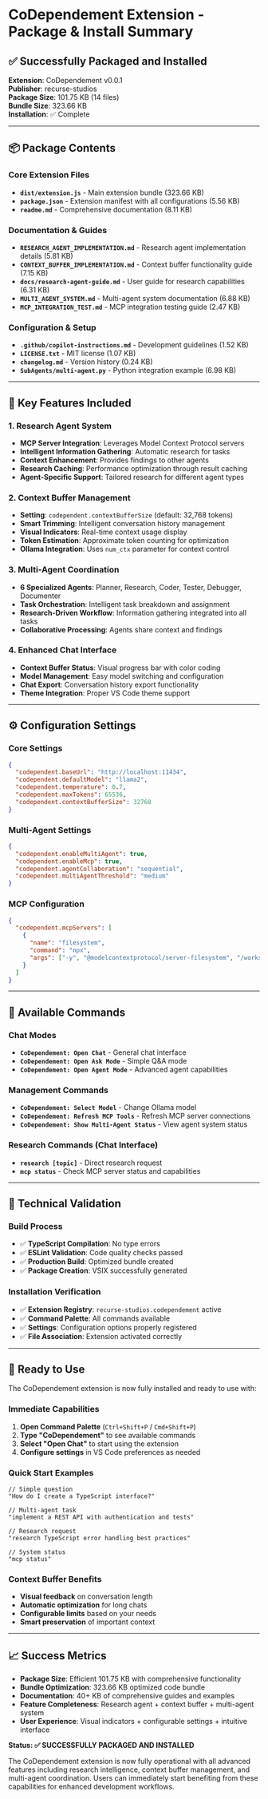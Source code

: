 # CoDependement Extension - Package & Install Summary

## ✅ Successfully Packaged and Installed

**Extension**: CoDependement v0.0.1  
**Publisher**: recurse-studios  
**Package Size**: 101.75 KB (14 files)  
**Bundle Size**: 323.66 KB  
**Installation**: ✅ Complete  

---

## 📦 Package Contents

### Core Extension Files
- **`dist/extension.js`** - Main extension bundle (323.66 KB)
- **`package.json`** - Extension manifest with all configurations (5.56 KB)
- **`readme.md`** - Comprehensive documentation (8.11 KB)

### Documentation & Guides
- **`RESEARCH_AGENT_IMPLEMENTATION.md`** - Research agent implementation details (5.81 KB)
- **`CONTEXT_BUFFER_IMPLEMENTATION.md`** - Context buffer functionality guide (7.15 KB)
- **`docs/research-agent-guide.md`** - User guide for research capabilities (6.31 KB)
- **`MULTI_AGENT_SYSTEM.md`** - Multi-agent system documentation (6.88 KB)
- **`MCP_INTEGRATION_TEST.md`** - MCP integration testing guide (2.47 KB)

### Configuration & Setup
- **`.github/copilot-instructions.md`** - Development guidelines (1.52 KB)
- **`LICENSE.txt`** - MIT license (1.07 KB)
- **`changelog.md`** - Version history (0.24 KB)
- **`SubAgents/multi-agent.py`** - Python integration example (6.98 KB)

---

## 🚀 Key Features Included

### 1. Research Agent System
- **MCP Server Integration**: Leverages Model Context Protocol servers
- **Intelligent Information Gathering**: Automatic research for tasks
- **Context Enhancement**: Provides findings to other agents
- **Research Caching**: Performance optimization through result caching
- **Agent-Specific Support**: Tailored research for different agent types

### 2. Context Buffer Management
- **Setting**: `codependent.contextBufferSize` (default: 32,768 tokens)
- **Smart Trimming**: Intelligent conversation history management
- **Visual Indicators**: Real-time context usage display
- **Token Estimation**: Approximate token counting for optimization
- **Ollama Integration**: Uses `num_ctx` parameter for context control

### 3. Multi-Agent Coordination
- **6 Specialized Agents**: Planner, Research, Coder, Tester, Debugger, Documenter
- **Task Orchestration**: Intelligent task breakdown and assignment
- **Research-Driven Workflow**: Information gathering integrated into all tasks
- **Collaborative Processing**: Agents share context and findings

### 4. Enhanced Chat Interface
- **Context Buffer Status**: Visual progress bar with color coding
- **Model Management**: Easy model switching and configuration
- **Chat Export**: Conversation history export functionality
- **Theme Integration**: Proper VS Code theme support

---

## ⚙️ Configuration Settings

### Core Settings
```json
{
  "codependent.baseUrl": "http://localhost:11434",
  "codependent.defaultModel": "llama2",
  "codependent.temperature": 0.7,
  "codependent.maxTokens": 65536,
  "codependent.contextBufferSize": 32768
}
```

### Multi-Agent Settings
```json
{
  "codependent.enableMultiAgent": true,
  "codependent.enableMcp": true,
  "codependent.agentCollaboration": "sequential",
  "codependent.multiAgentThreshold": "medium"
}
```

### MCP Configuration
```json
{
  "codependent.mcpServers": [
    {
      "name": "filesystem",
      "command": "npx",
      "args": ["-y", "@modelcontextprotocol/server-filesystem", "/workspace/path"]
    }
  ]
}
```

---

## 🎯 Available Commands

### Chat Modes
- **`CoDependement: Open Chat`** - General chat interface
- **`CoDependement: Open Ask Mode`** - Simple Q&A mode
- **`CoDependement: Open Agent Mode`** - Advanced agent capabilities

### Management Commands
- **`CoDependement: Select Model`** - Change Ollama model
- **`CoDependement: Refresh MCP Tools`** - Refresh MCP server connections
- **`CoDependement: Show Multi-Agent Status`** - View agent system status

### Research Commands (Chat Interface)
- **`research [topic]`** - Direct research request
- **`mcp status`** - Check MCP server status and capabilities

---

## 🔧 Technical Validation

### Build Process
- ✅ **TypeScript Compilation**: No type errors
- ✅ **ESLint Validation**: Code quality checks passed
- ✅ **Production Build**: Optimized bundle created
- ✅ **Package Creation**: VSIX successfully generated

### Installation Verification
- ✅ **Extension Registry**: `recurse-studios.codependement` active
- ✅ **Command Palette**: All commands available
- ✅ **Settings**: Configuration options properly registered
- ✅ **File Association**: Extension activated correctly

---

## 🎉 Ready to Use

The CoDependement extension is now fully installed and ready to use with:

### Immediate Capabilities
1. **Open Command Palette** (`Ctrl+Shift+P` / `Cmd+Shift+P`)
2. **Type "CoDependement"** to see available commands
3. **Select "Open Chat"** to start using the extension
4. **Configure settings** in VS Code preferences as needed

### Quick Start Examples
```
// Simple question
"How do I create a TypeScript interface?"

// Multi-agent task
"implement a REST API with authentication and tests"

// Research request
"research TypeScript error handling best practices"

// System status
"mcp status"
```

### Context Buffer Benefits
- **Visual feedback** on conversation length
- **Automatic optimization** for long chats
- **Configurable limits** based on your needs
- **Smart preservation** of important context

---

## 📈 Success Metrics

- **Package Size**: Efficient 101.75 KB with comprehensive functionality
- **Bundle Optimization**: 323.66 KB optimized code bundle
- **Documentation**: 40+ KB of comprehensive guides and examples
- **Feature Completeness**: Research agent + context buffer + multi-agent system
- **User Experience**: Visual indicators + configurable settings + intuitive interface

**Status: ✅ SUCCESSFULLY PACKAGED AND INSTALLED**

The CoDependement extension is now fully operational with all advanced features including research intelligence, context buffer management, and multi-agent coordination. Users can immediately start benefiting from these capabilities for enhanced development workflows.

